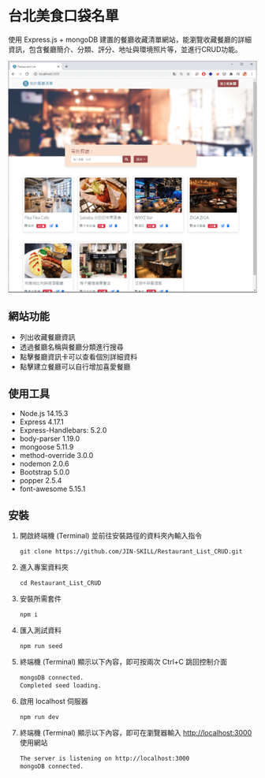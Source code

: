 # 台北美食口袋名單
使用 Express.js + mongoDB 建置的餐廳收藏清單網站，能瀏覽收藏餐廳的詳細資訊，包含餐廳簡介、分類、評分、地址與環境照片等，並進行CRUD功能。

![Restaurant_List](https://raw.githubusercontent.com/JIN-SKILL/Example_Image/main/Restaurant_List_CRUD.png)

## 網站功能
+ 列出收藏餐廳資訊
+ 透過餐廳名稱與餐廳分類進行搜尋
+ 點擊餐廳資訊卡可以查看個別詳細資料
+ 點擊建立餐廳可以自行增加喜愛餐廳


## 使用工具
+ Node.js 14.15.3
+ Express 4.17.1
+ Express-Handlebars: 5.2.0
+ body-parser 1.19.0
+ mongoose 5.11.9
+ method-override 3.0.0
+ nodemon 2.0.6
+ Bootstrap 5.0.0
+ popper 2.5.4
+ font-awesome 5.15.1

## 安裝
1. 開啟終端機 (Terminal) 並前往安裝路徑的資料夾內輸入指令
    ```
    git clone https://github.com/JIN-SKILL/Restaurant_List_CRUD.git
    ```
2. 進入專案資料夾
    ```
    cd Restaurant_List_CRUD
    ```
3. 安裝所需套件
	```
    npm i
    ```
4. 匯入測試資料
	```
    npm run seed
    ```
4. 終端機 (Terminal) 顯示以下內容，即可按兩次 Ctrl+C 跳回控制介面
	```
    mongoDB connected.
    Completed seed loading.
    ```
6. 啟用 localhost 伺服器
	```
    npm run dev
    ```
7. 終端機 (Terminal) 顯示以下內容，即可在瀏覽器輸入 [http://localhost:3000](http://localhost:3000) 使用網站
	```
    The server is listening on http://localhost:3000
    mongoDB connected.
    ```
